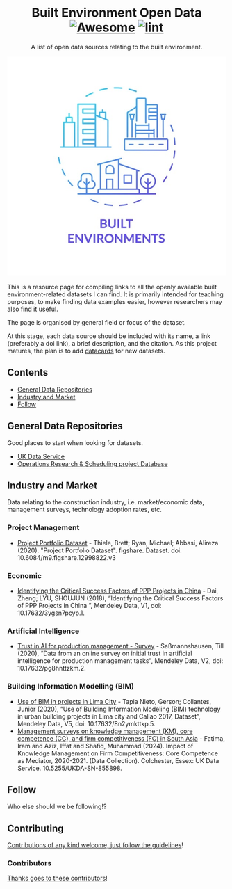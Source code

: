 <div align="center">

<!-- title -->

<!--lint ignore no-dead-urls-->

# Built Environment Open Data [![Awesome](https://awesome.re/badge.svg)](https://awesome.re) [![lint](https://github.com/MitchellAcoustics/open-built-env-data/actions/workflows/lint.yaml/badge.svg)](https://github.com/MitchellAcoustics/open-built-env-data/actions/workflows/lint.yaml)

<!-- subtitle -->

A list of open data sources relating to the built environment.

<!-- image -->

<a href="" target="_blank" rel="noopener noreferrer">
  <img src="built-envs-icon.jpg" />
</a>

</div>

<!-- description -->

This is a resource page for compiling links to all the openly available built environment-related datasets I can find. It is primarily intended for teaching purposes, to make finding data examples easier, however researchers may also find it useful.

The page is organised by general field or focus of the dataset. 

At this stage, each data source should be included with its name, a link (preferably a doi link), a brief description, and the citation. As this project matures, the plan is to add [datacards](https://research.google/blog/the-data-cards-playbook-a-toolkit-for-transparency-in-dataset-documentation/) for new datasets.

<!-- TOC -->

## Contents

- [General Data Repositories](#general-data-repositories)
- [Industry and Market](#industry-and-market)
- [Follow](#follow)

<!-- CONTENT -->

## General Data Repositories

Good places to start when looking for datasets.

- [UK Data Service](https://ukdataservice.ac.uk/find-data/browse/)
- [Operations Research & Scheduling project Database](https://www.projectmanagement.ugent.be/research/data)

## Industry and Market

Data relating to the construction industry, i.e. market/economic data, management surveys, technology adoption rates, etc.

### Project Management

- [Project Portfolio Dataset](https://figshare.com/articles/dataset/Project_Portfolio_Dataset/12998822?file=24779909) - Thiele, Brett; Ryan, Michael; Abbasi, Alireza (2020). "Project Portfolio Dataset". figshare. Dataset. doi: 10.6084/m9.figshare.12998822.v3

### Economic

- [Identifying the Critical Success Factors of PPP Projects in China](https://10.17632/3ygsn7pcyp.1) - Dai, Zheng; LYU, SHOUJUN (2018), “Identifying the Critical Success Factors of PPP Projects in China ”, Mendeley Data, V1, doi: 10.17632/3ygsn7pcyp.1.

### Artificial Intelligence

- [Trust in AI for production management - Survey](http://10.17632/pg8hnttzkm.2) - Saßmannshausen, Till (2020), “Data from an online survey on initial trust in artificial intelligence for production management tasks”, Mendeley Data, V2, doi: 10.17632/pg8hnttzkm.2.

### Building Information Modelling (BIM)

- [Use of BIM in projects in Lima City](http://doi.org/10.17632/8n2ymkttkp.5) - Tapia Nieto, Gerson; Collantes, Junior (2020), “Use of Building Information Modeling (BIM) technology in urban building projects in Lima city and Callao 2017, Dataset”, Mendeley Data, V5, doi: 10.17632/8n2ymkttkp.5.
- [Management surveys on knowledge management (KM), core competence (CC), and firm competitiveness (FC) in South Asia](https://dx.doi.org/10.5255/UKDA-SN-855898) - Fatima, Iram and Aziz, Iffat and Shafiq, Muhammad (2024). Impact of Knowledge Management on Firm Competitiveness: Core Competence as Mediator, 2020-2021. (Data Collection). Colchester, Essex: UK Data Service. 10.5255/UKDA-SN-855898.

<!-- END CONTENT -->

## Follow

<!-- list people worth following on social sites (Twitter, LinkedIn, GitHub, YouTube etc.) -->

Who else should we be following!?

## Contributing

[Contributions of any kind welcome, just follow the guidelines](contributing.md)!

### Contributors

[Thanks goes to these contributors](https://github.com/MitchellAcoustics/open-built-env-data/graphs/contributors)!
